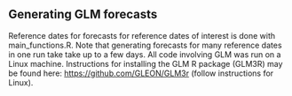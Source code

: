 ## Generating GLM forecasts
Reference dates for forecasts for reference dates of interest is done with main_functions.R. Note that generating forecasts for many reference dates in one run take take up to a few days. All code involving GLM was run on a Linux machine. Instructions for installing the GLM R package (GLM3R) may be found here: https://github.com/GLEON/GLM3r (follow instructions for Linux). 
